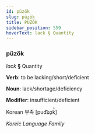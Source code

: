 ```yaml
---
id: püzök
slug: püzök
title: PÜZÖK
sidebar_position: 559
hoverText: lack § Quantity
---
```


### püzök

*lack* **§** Quantity

**Verb**: to be lacking/short/deficient

**Noun**: lack/shortage/deficiency

**Modifier**: insufficient/deficient

Korean 부족 [pud͡ʑo̞k̚]

*Koreic Language Family*